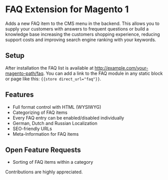 FAQ Extension for Magento 1
===========

Adds a new FAQ item to the CMS menu in the backend. This allows you to supply your customers with answers to frequent 
questions or build a knowledge base increasing the customers shopping experience, reducing support costs and improving 
search engine ranking with your keywords.

Setup
-----

After installation the FAQ list is available at http://example.com/your-magento-path/faq. 
You can add a link to the FAQ module in any static block or page like this: `{{store direct_url="faq"}}`.

Features
--------

* Full format control with HTML (WYSIWYG)
* Categorizing of FAQ items
* Every FAQ entry can be enabled/disabled individually
* German, Dutch and Russian Localization
* SEO-friendly URLs
* Meta-Information for FAQ items

Open Feature Requests
----------------

* Sorting of FAQ items within a category

Contributions are highly appreciated.
